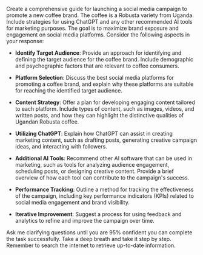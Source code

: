 Create a comprehensive guide for launching a social media campaign to promote a new coffee brand. The coffee is a Robusta variety from Uganda. Include strategies for using ChatGPT and any other recommended AI tools for marketing purposes. The goal is to maximize brand exposure and engagement on social media platforms. Consider the following aspects in your response:

- **Identify Target Audience**: Provide an approach for identifying and defining the target audience for the coffee brand. Include demographic and psychographic factors that are relevant to coffee consumers.
  
- **Platform Selection**: Discuss the best social media platforms for promoting a coffee brand, and explain why these platforms are suitable for reaching the identified target audience.

- **Content Strategy**: Offer a plan for developing engaging content tailored to each platform. Include types of content, such as images, videos, and written posts, and how they can highlight the distinctive qualities of Ugandan Robusta coffee.

- **Utilizing ChatGPT**: Explain how ChatGPT can assist in creating marketing content, such as drafting posts, generating creative campaign ideas, and interacting with followers.

- **Additional AI Tools**: Recommend other AI software that can be used in marketing, such as tools for analyzing audience engagement, scheduling posts, or designing creative content. Provide a brief overview of how each tool can contribute to the campaign's success.

- **Performance Tracking**: Outline a method for tracking the effectiveness of the campaign, including key performance indicators (KPIs) related to social media engagement and brand visibility.

- **Iterative Improvement**: Suggest a process for using feedback and analytics to refine and improve the campaign over time.

Ask me clarifying questions until you are 95% confident you can complete the task successfully. Take a deep breath and take it step by step. Remember to search the internet to retrieve up-to-date information.